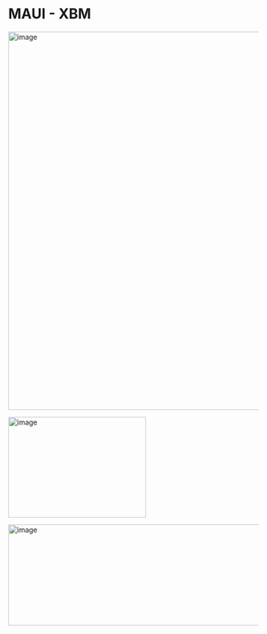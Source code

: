 # MAUI - XBM

<img width="534" height="760" alt="image" src="https://github.com/user-attachments/assets/55d7bd6d-eb37-4289-bca1-b15d3aeb0b86" /></br>

<img width="277" height="202" alt="image" src="https://github.com/user-attachments/assets/c9186ede-46e0-4705-9d30-40e5b922b895" /></br>

<img width="793" height="203" alt="image" src="https://github.com/user-attachments/assets/eba46ad2-042f-4410-872c-5934ac09b84e" /></br>

